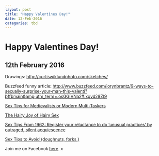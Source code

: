 ```yaml
---
layout: post
title: "Happy Valentines Day!"
date: 12-Feb-2016
categories: tbd
---
```


# Happy Valentines Day!

## 12th February 2016

Drawings: http://curtiswiklundphoto.com/sketches/

Buzzfeed funny article: http://www.buzzfeed.com/lorynbrantz/9-ways-to-sexually-surprise-your-man-this-valenti?bffbmain&amp;utm_term=.osGGlVNa2#.xgvd28Zl9

 

<a href="http://mogantosh.com/sex-tips-from-the-past-sexual-positions-for-mediaevalists-or-modern-multi-taskers/">Sex Tips for Medievalists or Modern Multi-Taskers</a>

<a href="http://mogantosh.com/sex-tips-from-history-the-hairy-joy-of-hairy-sex-1972/">The Hairy Joy of Hairy Sex</a>

<a href="http://mogantosh.com/sex-tips-from-history-1962/">Sex Tips From 1962: Register your reluctance to do ‘unusual practices’ by outraged,   silent acquiescence</a>

<a href="http://mogantosh.com/its-saturday-night-folks-sex-tips-to-avoid/">Sex Tips to Avoid (doughnuts, forks.)</a>

Join me on Facebook <a href="https://www.facebook.com/mogantosh">here</a>. x
